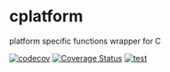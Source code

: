 # cplatform

platform specific functions wrapper for C

[![codecov](https://codecov.io/github/martis99/cplatform/graph/badge.svg?token=6X3VUT86SL)](https://codecov.io/github/martis99/cplatform)
[![Coverage Status](https://coveralls.io/repos/github/martis99/cplatform/badge.svg)](https://coveralls.io/github/martis99/cplatform)
[![test](https://github.com/martis99/cplatform/actions/workflows/test.yml/badge.svg)](https://github.com/martis99/cplatform/actions/workflows/test.yml)
